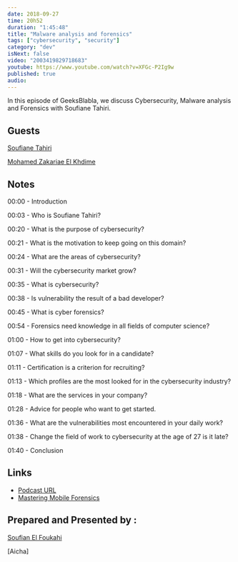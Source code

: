```yaml
---
date: 2018-09-27
time: 20h52
duration: "1:45:48"
title: "Malware analysis and forensics"
tags: ["cybersecurity", "security"]
category: "dev"
isNext: false
video: "2003419829718683"
youtube: https://www.youtube.com/watch?v=XFGc-P2Ig9w
published: true
audio:
---
```


In this episode of GeeksBlabla, we discuss Cybersecurity, Malware analysis and Forensics with Soufiane Tahiri.

## Guests

[Soufiane Tahiri](https://www.linkedin.com/in/soufianetahiri)

[Mohamed Zakariae El Khdime](https://www.facebook.com/infom2z)

## Notes

00:00 - Introduction

00:03 - Who is Soufiane Tahiri?

00:20 - What is the purpose of cybersecurity?

00:21 - What is the motivation to keep going on this domain?

00:24 - What are the areas of cybersecurity?

00:31 - Will the cybersecurity market grow?

00:35 - What is cybersecurity?

00:38 - Is vulnerability the result of a bad developer?

00:45 - What is cyber forensics?

00:54 - Forensics need knowledge in all fields of computer science?

01:00 - How to get into cybersecurity?

01:07 - What skills do you look for in a candidate?

01:11 - Certification is a criterion for recruiting?

01:13 - Which profiles are the most looked for in the cybersecurity industry?

01:18 - What are the services in your company?

01:28 - Advice for people who want to get started.

01:36 - What are the vulnerabilities most encountered in your daily work?

01:38 - Change the field of work to cybersecurity at the age of 27 is it late?

01:40 - Conclusion

## Links

- [Podcast URL](https://www.facebook.com/sfoukahi/videos/2003419829718683/)
- [Mastering Mobile Forensics](https://www.amazon.com/Mastering-Mobile-Forensics-Soufiane-Tahiri-ebook/dp/B01DT4D5OG)

## Prepared and Presented by :

[Soufian El Foukahi](https://twitter.com/soufianelf/)

[Aicha]
